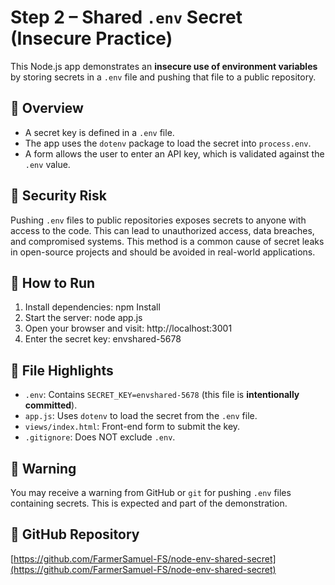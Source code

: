 # Step 2 – Shared `.env` Secret (Insecure Practice)

This Node.js app demonstrates an **insecure use of environment variables** by storing secrets in a `.env` file and pushing that file to a public repository.

## 🔐 Overview

- A secret key is defined in a `.env` file.
- The app uses the `dotenv` package to load the secret into `process.env`.
- A form allows the user to enter an API key, which is validated against the `.env` value.

## 🚨 Security Risk

Pushing `.env` files to public repositories exposes secrets to anyone with access to the code. This can lead to unauthorized access, data breaches, and compromised systems. This method is a common cause of secret leaks in open-source projects and should be avoided in real-world applications.

## 🧪 How to Run

1. Install dependencies: npm Install
2. Start the server: node app.js
3. Open your browser and visit: http://localhost:3001
4. Enter the secret key: envshared-5678

## 📁 File Highlights

- `.env`: Contains `SECRET_KEY=envshared-5678` (this file is **intentionally committed**).
- `app.js`: Uses `dotenv` to load the secret from the `.env` file.
- `views/index.html`: Front-end form to submit the key.
- `.gitignore`: Does NOT exclude `.env`.

## 📂 Warning

You may receive a warning from GitHub or `git` for pushing `.env` files containing secrets. This is expected and part of the demonstration.

## 🔗 GitHub Repository

[https://github.com/FarmerSamuel-FS/node-env-shared-secret](https://github.com/FarmerSamuel-FS/node-env-shared-secret)
